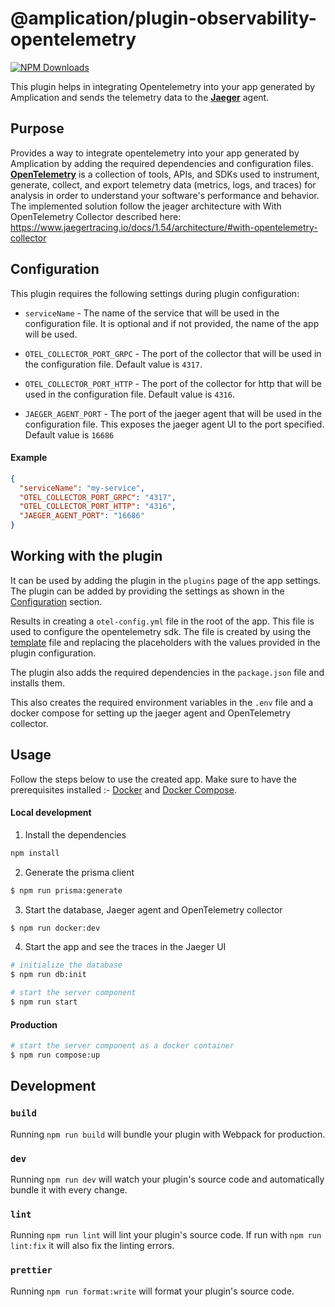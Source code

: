 # @amplication/plugin-observability-opentelemetry

[![NPM Downloads](https://img.shields.io/npm/dt/@amplication/plugin-observability-opentelemetry)](https://www.npmjs.com/package/@amplication/plugin-observability-opentelemetry)

This plugin helps in integrating Opentelemetry into your app generated by Amplication and sends the telemetry data to the [**Jaeger**](https://www.jaegertracing.io/docs/1.21/opentelemetry/) agent.

## Purpose

Provides a way to integrate opentelemetry into your app generated by Amplication by adding the required dependencies and configuration files. [**OpenTelemetry**](https://opentelemetry.io/) is a collection of tools, APIs, and SDKs used to instrument, generate, collect, and export telemetry data (metrics, logs, and traces) for analysis in order to understand your software's performance and behavior.
The implemented solution follow the jeager architecture with With OpenTelemetry Collector described here: https://www.jaegertracing.io/docs/1.54/architecture/#with-opentelemetry-collector

## Configuration

This plugin requires the following settings during plugin configuration:

- `serviceName` - The name of the service that will be used in the configuration file. It is optional and if not provided, the name of the app will be used.

- `OTEL_COLLECTOR_PORT_GRPC` - The port of the collector that will be used in the configuration file. Default value is `4317`.

- `OTEL_COLLECTOR_PORT_HTTP` - The port of the collector for http that will be used in the configuration file. Default value is `4316`.

- `JAEGER_AGENT_PORT` - The port of the jaeger agent that will be used in the configuration file. This exposes the jaeger agent UI to the port specified. Default value is `16686`

#### Example

```json
{
  "serviceName": "my-service",
  "OTEL_COLLECTOR_PORT_GRPC": "4317",
  "OTEL_COLLECTOR_PORT_HTTP": "4316",
  "JAEGER_AGENT_PORT": "16686"
}
```

## Working with the plugin

It can be used by adding the plugin in the `plugins` page of the app settings. The plugin can be added by providing the settings as shown in the [Configuration](#configuration) section.

Results in creating a `otel-config.yml` file in the root of the app. This file is used to configure the opentelemetry sdk. The file is created by using the [template](./src/static/otel-config.yml) file and replacing the placeholders with the values provided in the plugin configuration.

The plugin also adds the required dependencies in the `package.json` file and installs them.

This also creates the required environment variables in the `.env` file and a docker compose for setting up the jaeger agent and OpenTelemetry collector.

## Usage

Follow the steps below to use the created app. Make sure to have the prerequisites installed :- [Docker](https://docs.docker.com/get-docker/) and [Docker Compose](https://docs.docker.com/compose/install/).

#### Local development

1. Install the dependencies

```sh
npm install
```

2. Generate the prisma client

```sh
$ npm run prisma:generate
```

3.  Start the database, Jaeger agent and OpenTelemetry collector

```sh
$ npm run docker:dev
```

4. Start the app and see the traces in the Jaeger UI

```sh
# initialize the database
$ npm run db:init

# start the server component
$ npm run start
```

#### Production

```sh
# start the server component as a docker container
$ npm run compose:up
```

## Development

### `build`

Running `npm run build` will bundle your plugin with Webpack for production.

### `dev`

Running `npm run dev` will watch your plugin's source code and automatically bundle it with every change.

### `lint`

Running `npm run lint` will lint your plugin's source code. If run with `npm run lint:fix` it will also fix the linting errors.

### `prettier`

Running `npm run format:write` will format your plugin's source code.
